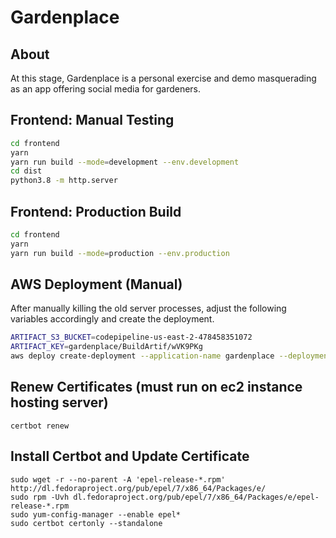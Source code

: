 # Gardenplace

## About

At this stage, Gardenplace is a personal exercise and demo masquerading as an app offering social media for gardeners.

## Frontend: Manual Testing

```bash
cd frontend
yarn
yarn run build --mode=development --env.development
cd dist
python3.8 -m http.server
```

## Frontend: Production Build

```bash
cd frontend
yarn
yarn run build --mode=production --env.production
```

## AWS Deployment (Manual)

After manually killing the old server processes, adjust the following variables accordingly and create the deployment.
```bash
ARTIFACT_S3_BUCKET=codepipeline-us-east-2-478458351072
ARTIFACT_KEY=gardenplace/BuildArtif/wVK9PKg
aws deploy create-deployment --application-name gardenplace --deployment-group-name gardenplace-production --revision "revisionType=S3,s3Location={bucket="$ARTIFACT_S3_BUCKET",key="$ARTIFACT_KEY",bundleType=zip}" --ignore-application-stop-failures
```

## Renew Certificates (must run on ec2 instance hosting server)

```
certbot renew
```

## Install Certbot and Update Certificate

```
sudo wget -r --no-parent -A 'epel-release-*.rpm' http://dl.fedoraproject.org/pub/epel/7/x86_64/Packages/e/
sudo rpm -Uvh dl.fedoraproject.org/pub/epel/7/x86_64/Packages/e/epel-release-*.rpm
sudo yum-config-manager --enable epel*
sudo certbot certonly --standalone
```

